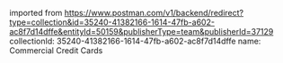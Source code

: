 imported from https://www.postman.com/v1/backend/redirect?type=collection&id=35240-41382166-1614-47fb-a602-ac8f7d14dffe&entityId=50159&publisherType=team&publisherId=37129
collectionId: 35240-41382166-1614-47fb-a602-ac8f7d14dffe
name: Commercial Credit Cards